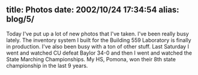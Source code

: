 title: Photos
date: 2002/10/24 17:34:54
alias: blog/5/
---
Today I've put up a lot of new photos that I've taken. I've been really busy lately. The inventory system I built for the Building 559 Laboratory is finally in production. I've also been busy with a ton of other stuff. Last Saturday I went and watched CU defeat Baylor 34-0 and then I went and watched the State Marching Championships. My HS, Pomona, won their 8th state championship in the last 9 years.